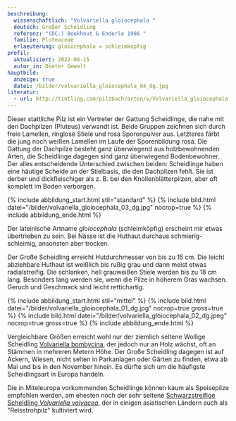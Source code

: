 ```yaml
---
beschreibung:
  wissenschaftlich: "Volvariella gloiocephala "
  deutsch: Großer Scheidling
  referenz: "(DC.) Boekhout & Enderle 1986 "
  familie: Pluteaceae
  erlaeuterung: gloiocephala = schleimköpfig
profil:
  aktualisiert: 2022-08-15
  autor_in: Dieter Gewalt
hauptbild:
  anzeige: true
  datei: /bilder/volvariella_gloiocephala_04_dg.jpg
literatur:
  - url: http://tintling.com/pilzbuch/arten/v/Volvariella_gloiocephala.html
---
```

Dieser stattliche Pilz ist ein Vertreter der Gattung Scheidlinge, die nahe mit den Dachpilzen (Pluteus) verwandt ist. Beide Gruppen zeichnen sich durch freie Lamellen, ringlose Stiele und rosa Sporenpulver aus. Letzteres färbt die jung noch weißen Lamellen im Laufe der Sporenbildung rosa. Die Gattung der Dachpilze besteht ganz überwiegend aus holzbewohnenden Arten, die Scheidlinge dagegen sind ganz überwiegend Bodenbewohner. Der alles entscheidende Unterschied zwischen beiden: Scheidlinge haben eine häutige Scheide an der Stielbasis, die den Dachpilzen fehlt. Sie ist derber und dickfleischiger als z. B. bei den Knollenblätterpilzen, aber oft komplett im Boden verborgen.

{% include abbildung_start.html stil="standard" %}
{% include bild.html datei="/bilder/volvariella_gloiocephala_03_dg.jpg" nocrop=true %}
{% include abbildung_ende.html %}

Der lateinische Artname *gloiocephala* (schleimköpfig) erscheint mir etwas übertrieben zu sein. Bei Nässe ist die Huthaut durchaus schmierig-schleimig, ansonsten aber trocken.

Der Große Scheidling erreicht Hutdurchmesser von bis zu 15 cm. Die leicht abziehbare Huthaut ist weißlich bis rußig grau und dann meist etwas radialstreifig. Die schlanken, hell grauweißen Stiele werden bis zu 18 cm lang. Besonders lang werden sie, wenn die Pilze in höherem Gras wachsen. Geruch und Geschmack sind leicht rettichartig.

{% include abbildung_start.html stil="mittel" %}
{% include bild.html datei="/bilder/volvariella_gloiocephala_01_dg.jpg" nocrop=true gross=true %}
{% include bild.html datei="/bilder/volvariella_gloiocephala_02_dg.jpeg" nocrop=true gross=true %}
{% include abbildung_ende.html %}

Vergleichbare Größen erreicht wohl nur der ziemlich seltene Wollige Scheidling [Volvariella bombycina](/pilze/volvariella-bombycina-wolliger-scheidling), der jedoch nur an Holz wächst, oft an Stämmen in mehreren Metern Höhe. Der Große Scheidling dagegen ist auf Äckern, Wiesen, nicht selten in Parkanlagen oder Gärten zu finden, etwa ab Mai und bis in den November hinein. Es dürfte sich um die häufigste Scheidlingsart in Europa handeln.

Die in Miteleuropa vorkommenden Scheidlinge können kaum als Speisepilze empfohlen werden, am ehesten noch der sehr seltene [Schwarzstreifige Scheidling *Volvariella volvacea*](/pilze/volvariella-volvacea-schwarzstreifiger-scheidling), der in einigen asiatischen Ländern auch als "Reisstrohpilz" kultiviert wird.
